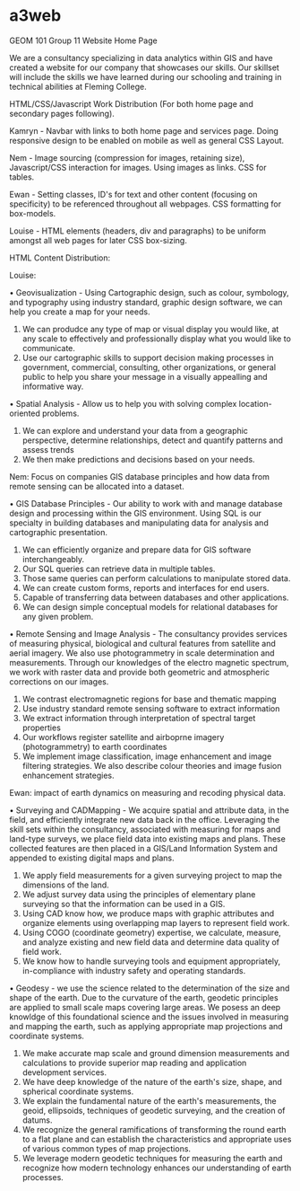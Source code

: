 # a3web
GEOM 101 Group 11 Website
Home Page

We are a consultancy specializing in data analytics within GIS and have created a website for our company that showcases our skills.
Our skillset will include the skills we have learned during our schooling and training in technical abilities at Fleming College.

HTML/CSS/Javascript Work Distribution (For both home page and secondary pages following).

Kamryn - Navbar with links to both home page and services page. Doing responsive design to be enabled on mobile as well as general CSS Layout.

Nem - Image sourcing (compression for images, retaining size), Javascript/CSS interaction for images. Using images as links. CSS for tables.

Ewan - Setting classes, ID's for text and other content (focusing on specificity) to be referenced throughout all webpages. CSS formatting for box-models.

Louise - HTML elements (headers, div and paragraphs) to be uniform amongst all web pages for later CSS box-sizing.

HTML Content Distribution:

Louise: 

•	Geovisualization - Using Cartographic design, such as colour, symbology, and typography using industry standard, graphic design software, we can help you create a map for your needs.
1. We can produdce any type of map or visual display you would like, at any scale to effectively and professionally display what you would like to communicate.
2. Use our cartographic skills to support decision making processes in government, commercial, consulting, other organizations, or general public to help you share your message in a visually appealling and informative way.

•	Spatial Analysis - Allow us to help you with solving complex location-oriented problems.
1. We can explore and understand your data from a geographic perspective, determine relationships, detect and quantify patterns and assess trends
2. We then make predictions and decisions based on your needs.


Nem: Focus on companies GIS database principles and how data from remote sensing can be allocated into a dataset.

• GIS Database Principles - Our ability to work with and manage database design and processing within the GIS environment. Using SQL is our specialty in building databases and manipulating data for analysis and cartographic presentation.
1. We can efficiently organize and prepare data for GIS software interchangeably.
2. Our SQL queries can retrieve data in multiple tables.
3. Those same queries can perform calculations to manipulate stored data.
4. We can create custom forms, reports and interfaces for end users.
5. Capable of transferring data between databases and other applications.
6. We can design simple conceptual models for relational databases for any given problem.

• Remote Sensing and Image Analysis - The consultancy provides services of measuring physical, biological and cultural features from satellite and aerial imagery. We also use photogrammetry in scale determination and measurements. Through our knowledges of the electro magnetic spectrum, we work with raster data and provide both geometric and atmospheric corrections on our images.
1. We contrast electromagnetic regions for base and thematic mapping
2. Use industry standard remote sensing software to extract information
3. We extract information through interpretation of spectral target properties
4. Our workflows register satellite and airboprne imagery (photogrammetry) to earth coordinates
5. We implement image classification, image enhancement and image filtering strategies. We also describe colour theories and image fusion enhancement strategies.

Ewan: impact of earth dynamics on measuring and recoding physical data.

• Surveying and CADMapping - We acquire spatial and attribute data, in the field, and efficiently integrate new data back in the office. Leveraging the skill sets within the consultancy, associated with measuring for maps and land-type surveys, we place field data into existing maps and plans. These collected features are then placed in a GIS/Land Information System and appended to existing digital maps and plans.
1.	We apply field measurements for a given surveying project to map the dimensions of the land.
2.	We adjust survey data using the principles of elementary plane surveying so that the information can be used in a GIS.
3.	Using CAD know how, we produce maps with graphic attributes and organize elements using overlapping map layers to represent field work.
4.	Using COGO (coordinate geometry) expertise, we calculate, measure, and analyze existing and new field data and determine data quality of field work.
5.	We know how to handle surveying tools and equipment appropriately, in-compliance with industry safety and operating standards.

• Geodesy - we use the science related to the determination of the size and shape of the earth. Due to the curvature of the earth, geodetic principles are applied to small scale maps covering large areas. We posess an deep knowldge of this foundational science and the issues involved in measuring and mapping the earth, such as applying appropriate map projections and coordinate systems.
1.	We make accurate map scale and ground dimension measurements and calculations to provide superior map reading and application development services.
2.	We have deep knowledge of the nature of the earth's size, shape, and spherical coordinate systems.
3.	We explain the fundamental nature of the earth's measurements, the geoid, ellipsoids, techniques of geodetic surveying, and the creation of datums.
4.	We recognize the general ramifications of transforming the round earth to a flat plane and can establish the characteristics and appropriate uses of various common types of map projections.
5.	We leverage modern geodetic techniques for measuring the earth and recognize how modern technology enhances our understanding of earth processes.

